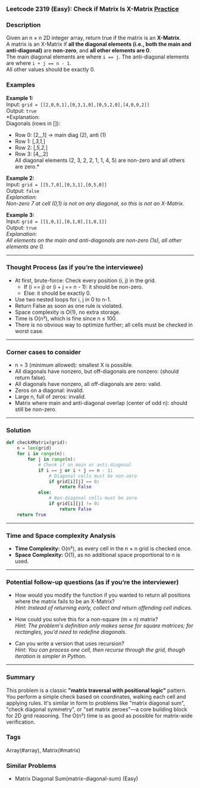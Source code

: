 ### Leetcode 2319 (Easy): Check if Matrix Is X-Matrix [Practice](https://leetcode.com/problems/check-if-matrix-is-x-matrix)

### Description  
Given an n × n 2D integer array, return true if the matrix is an **X-Matrix**.  
A matrix is an X-Matrix if **all the diagonal elements (i.e., both the main and anti-diagonal)** are **non-zero**, and **all other elements are 0**.  
The main diagonal elements are where `i == j`. The anti-diagonal elements are where `i + j == n - 1`.  
All other values should be exactly 0.

### Examples  

**Example 1:**  
Input: `grid = [[2,0,0,1],[0,3,1,0],[0,5,2,0],[4,0,0,2]]`  
Output: `true`  
*Explanation:  
Diagonals (rows in []):  
- Row 0: [2,_,_,1] → main diag (2), anti (1)  
- Row 1: [_,3,1,_]  
- Row 2: [_,5,2,_]  
- Row 3: [4,_,_,2]  
All diagonal elements (2, 3, 2, 2, 1, 1, 4, 5) are non-zero and all others are zero.*

**Example 2:**  
Input: `grid = [[5,7,0],[0,3,1],[0,5,0]]`  
Output: `false`  
*Explanation:  
Non-zero 7 at cell (0,1) is not on any diagonal, so this is not an X-Matrix.*

**Example 3:**  
Input: `grid = [[1,0,1],[0,1,0],[1,0,1]]`  
Output: `true`  
*Explanation:  
All elements on the main and anti-diagonals are non-zero (1s), all other elements are 0.*

---

### Thought Process (as if you’re the interviewee)  
- At first, brute-force: Check every position (i, j) in the grid.
    - If (i == j) or (i + j == n - 1): it should be non-zero.
    - Else: it should be exactly 0.
- Use two nested loops for i, j in 0 to n-1.
- Return False as soon as one rule is violated.
- Space complexity is O(1), no extra storage.
- Time is O(n²), which is fine since n ≤ 100.
- There is no obvious way to optimize further; all cells must be checked in worst case.

---

### Corner cases to consider  
- n = 3 (minimum allowed): smallest X is possible.
- All diagonals have nonzero, but off-diagonals are nonzero: (should return false).
- All diagonals have nonzero, all off-diagonals are zero: valid.
- Zeros on a diagonal: invalid.
- Large n, full of zeros: invalid.
- Matrix where main and anti-diagonal overlap (center of odd n): should still be non-zero.

---

### Solution

```python
def checkXMatrix(grid):
    n = len(grid)
    for i in range(n):
        for j in range(n):
            # Check if on main or anti-diagonal
            if i == j or i + j == n - 1:
                # Diagonal cells must be non-zero
                if grid[i][j] == 0:
                    return False
            else:
                # Non-diagonal cells must be zero
                if grid[i][j] != 0:
                    return False
    return True
```

---

### Time and Space complexity Analysis  

- **Time Complexity:** O(n²), as every cell in the n × n grid is checked once.
- **Space Complexity:** O(1), as no additional space proportional to n is used.

---

### Potential follow-up questions (as if you’re the interviewer)  

- How would you modify the function if you wanted to return all positions where the matrix fails to be an X-Matrix?  
  *Hint: Instead of returning early, collect and return offending cell indices.*

- How could you solve this for a non-square (m × n) matrix?  
  *Hint: The problem's definition only makes sense for square matrices; for rectangles, you’d need to redefine diagonals.*

- Can you write a version that uses recursion?  
  *Hint: You can process one cell, then recurse through the grid, though iteration is simpler in Python.*

---

### Summary
This problem is a classic **"matrix traversal with positional logic"** pattern. You perform a simple check based on coordinates, walking each cell and applying rules. It's similar in form to problems like "matrix diagonal sum", "check diagonal symmetry", or "set matrix zeroes"—a core building block for 2D grid reasoning. The O(n²) time is as good as possible for matrix-wide verification.

### Tags
Array(#array), Matrix(#matrix)

### Similar Problems
- Matrix Diagonal Sum(matrix-diagonal-sum) (Easy)